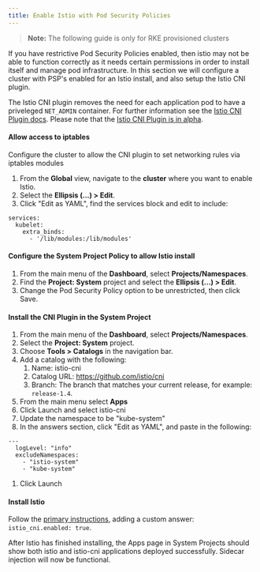 ```yaml
---
title: Enable Istio with Pod Security Policies
---
```


 >**Note:** The following guide is only for RKE provisioned clusters

If you have restrictive Pod Security Policies enabled, then istio may not be able to function correctly as it needs certain permissions in order to install itself and manage pod infrastructure. In this section we will configure a cluster with PSP's enabled for an Istio install, and also setup the Istio CNI plugin. 

The Istio CNI plugin removes the need for each application pod to have a priveleged `NET_ADMIN` container. For further information see the [Istio CNI Plugin docs](https://istio.io/docs/setup/additional-setup/cni). Please note that the [Istio CNI Plugin is in alpha](https://istio.io/about/feature-stages/).

#### Allow access to iptables

Configure the cluster to allow the CNI plugin to set networking rules via iptables modules

1. From the **Global** view, navigate to the **cluster** where you want to enable Istio.
1. Select the **Ellipsis (...) > Edit**.
1. Click "Edit as YAML", find the services block and edit to include:

```
services:
  kubelet:
    extra_binds:
      - '/lib/modules:/lib/modules'
```

#### Configure the System Project Policy to allow Istio install

1. From the main menu of the **Dashboard**, select **Projects/Namespaces**.
1. Find the **Project: System** project and select the **Ellipsis (...) > Edit**.
1. Change the Pod Security Policy option to be unrestricted, then click Save.


#### Install the CNI Plugin in the System Project

1. From the main menu of the **Dashboard**, select **Projects/Namespaces**.
1. Select the **Project: System** project.
1. Choose **Tools > Catalogs** in the navigation bar.
1. Add a catalog with the following:
	1. Name: istio-cni
	1. Catalog URL: https://github.com/istio/cni
	1. Branch: The branch that matches your current release, for example: `release-1.4`.
1. From the main menu select **Apps**
1. Click Launch and select istio-cni
1. Update the namespace to be "kube-system"
1. In the answers section, click "Edit as YAML", and paste in the following:
```
---
  logLevel: "info"
  excludeNamespaces:
    - "istio-system"
    - "kube-system"
```
1. Click Launch

#### Install Istio

Follow the [primary instructions]({{<baseurl>}}/rancher/v2.x/en/cluster-admin/tools/istio/setup/enable-istio-in-cluster/), adding a custom answer: `istio_cni.enabled: true`.

After Istio has finished installing, the Apps page in System Projects should show both istio and istio-cni applications deployed successfully. Sidecar injection will now be functional.
